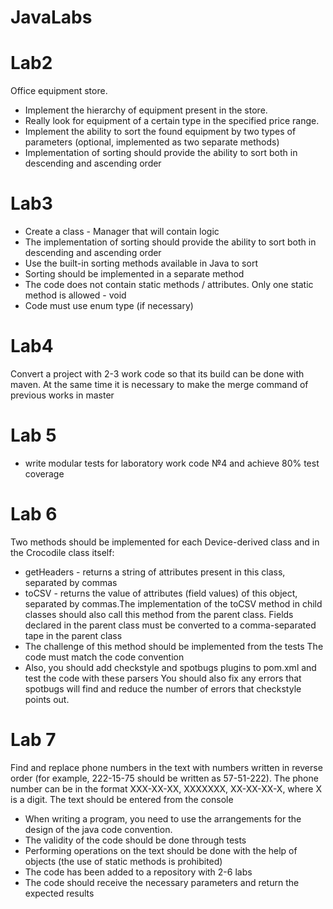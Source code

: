 # JavaLabs
# Lab2
Office equipment store.
- Implement the hierarchy of equipment present in the store.
- Really look for equipment of a certain type in the specified price range.
- Implement the ability to sort the found equipment by two types of parameters (optional, implemented as two separate methods)
- Implementation of sorting should provide the ability to sort both in descending and ascending order
# Lab3
- Create a class - Manager that will contain logic
- The implementation of sorting should provide the ability to sort both in descending and ascending order
- Use the built-in sorting methods available in Java to sort
- Sorting should be implemented in a separate method
- The code does not contain static methods / attributes. Only one static method is allowed - void
- Code must use enum type (if necessary)
# Lab4
Convert a project with 2-3 work code so that its build can be done with maven.
At the same time it is necessary to make the merge command of previous works in master
# Lab 5
- write modular tests for laboratory work code №4 and achieve 80% test coverage
# Lab 6
Two methods should be implemented for each Device-derived class and in the Crocodile class itself:
- getHeaders - returns a string of attributes present in this class, separated by commas
- toCSV - returns the value of attributes (field values) of this object, separated by commas.The implementation of the toCSV method in child classes should also call this method from the parent class. Fields declared in the parent class must be converted to a comma-separated tape in the parent class
- The challenge of this method should be implemented from the tests
The code must match the code convention
- Also, you should add checkstyle and spotbugs plugins to pom.xml and test the code with these parsers
You should also fix any errors that spotbugs will find and reduce the number of errors that checkstyle points out.
# Lab 7
Find and replace phone numbers in the text with numbers written in reverse order (for example, 222-15-75 should be written as 57-51-222). The phone number can be in the format ХХХ-ХХ-ХХ, ХХХХХХХ, ХХ-ХХ-ХХ-Х, where Х is a digit. The text should be entered from the console
- When writing a program, you need to use the arrangements for the design of the java code convention.
- The validity of the code should be done through tests
- Performing operations on the text should be done with the help of objects (the use of static methods is prohibited)
- The code has been added to a repository with 2-6 labs
- The code should receive the necessary parameters and return the expected results
